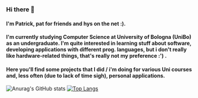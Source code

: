 ### Hi there 👋
#### I'm Patrick, pat for friends and hys on the net :). 
#### I'm currently studying Computer Science at University of Bologna (UniBo) as an undergraduate. I'm quite interested in learning stuff about software, developing applications with different prog. languages, but i don't really like hardware-related things, that's really not my preference :') . 
#### Here you'll find some projects that I did / i'm doing for various Uni courses and, less often (due to lack of time sigh), personal applications.

![Anurag's GitHub stats](https://github-readme-stats.vercel.app/api?username=hyspxt&show_icons=true&bg_color=00000000)
[![Top Langs](https://github-readme-stats.vercel.app/api/top-langs/?username=hyspxt&theme=transparent)](https://github.com/anuraghazra/github-readme-stats)
